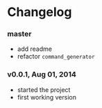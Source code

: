 # Changelog

### master
- add readme
- refactor `command_generator`

### v0.0.1, Aug 01, 2014
- started the project
- first working version

